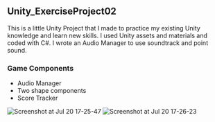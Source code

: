 ## Unity_ExerciseProject02

This is a little Unity Project that I made to practice my existing Unity knowledge and learn new skills. I used Unity assets and materials and coded with C#. I wrote an Audio Manager to use soundtrack and point sound.

### Game Components

 * Audio Manager
 * Two shape components
 * Score Tracker
 
![Screenshot at Jul 20 17-25-47](https://user-images.githubusercontent.com/48411015/87949634-f44c9000-caae-11ea-9bc7-c00c968c392c.png)
![Screenshot at Jul 20 17-26-23](https://user-images.githubusercontent.com/48411015/87949642-f6aeea00-caae-11ea-907b-c8c0c3d1ac5e.png)
